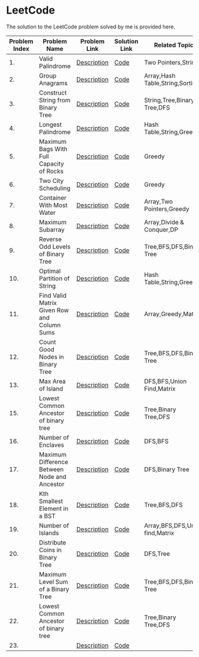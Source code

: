 # LeetCode
The solution to the LeetCode problem solved by me is provided here.

| Problem Index | Problem Name | Problem Link | Solution Link | Related Topic | Difficulty | Status |
| ---- | ---- | ---- | ---- | ---- | ---- | ---- |
| 1. | Valid Palindrome |  [Description](https://leetcode.com/problems/valid-palindrome/)  | [Code](Valid%20Palindrome.cpp) | Two Pointers,String | Easy | ✔ |
| 2. | Group Anagrams |  [Description](https://leetcode.com/problems/group-anagrams/)  | [Code](Group%20Anagrams.cpp) | Array,Hash Table,String,Sorting | Easy | ✔ |
| 3. | Construct String from Binary Tree |  [Description](https://leetcode.com/problems/construct-string-from-binary-tree/)  | [Code](Construct%20String%20from%20Binary%20Tree.cpp) | String,Tree,Binary Tree,DFS | Easy | ✔ |
| 4. | Longest Palindrome |  [Description](https://leetcode.com/problems/longest-palindrome/)  | [Code](Longest%20Palindrome.cpp) | Hash Table,String,Greedy | Easy | ✔ |
| 5. | Maximum Bags With Full Capacity of Rocks |  [Description](https://leetcode.com/problems/maximum-bags-with-full-capacity-of-rocks/)  | [Code](Maximum%20Bags%20With%20Full%20Capacity%20of%20Rocks.cpp) | Greedy | Medium | ✔ |
| 6. | Two City Scheduling |  [Description](https://leetcode.com/problems/two-city-scheduling/)  | [Code](Two%20City%20Scheduling.cpp) | Greedy | Medium | ✔ |
| 7. | Container With Most Water |  [Description](https://leetcode.com/problems/container-with-most-water/)  | [Code](Container%20With%20Most%20Water.cpp) | Array,Two Pointers,Greedy | Medium | ✔ |
| 8. | Maximum Subarray |  [Description](https://leetcode.com/problems/maximum-subarray/)  | [Code](Maximum%20Subarray.cpp) | Array,Divide & Conquer,DP | Medium | ✔ |
| 9. | Reverse Odd Levels of Binary Tree |  [Description](https://leetcode.com/problems/reverse-odd-levels-of-binary-tree/)  | [Code](Reverse%20Odd%20Levels%20of%20Binary%20Tree.cpp) | Tree,BFS,DFS,Binary Tree | Medium | ✔ |
| 10. | Optimal Partition of String |  [Description](https://leetcode.com/problems/optimal-partition-of-string/)  | [Code](Optimal%20Partition%20of%20String.cpp) | Hash Table,String,Greedy | Medium | ✔ |
| 11. | Find Valid Matrix Given Row and Column Sums |  [Description](https://leetcode.com/problems/find-valid-matrix-given-row-and-column-sums/)  | [Code](Find%20Valid%20Matrix%20Given%20Row%20and%20Column%20Sums.cpp) | Array,Greedy,Matrix | Medium | ✔ |
| 12. | Count Good Nodes in Binary Tree |  [Description](https://leetcode.com/problems/count-good-nodes-in-binary-tree/)  | [Code](Count%20Good%20Nodes%20in%20Binary%20Tree.cpp) | Tree,BFS,DFS,Binary Tree | Medium | ✔ |
| 13. | Max Area of Island |  [Description](https://leetcode.com/problems/max-area-of-island/description/)  | [Code](Max%20Area%20of%20Island.cpp) | DFS,BFS,Union Find,Matrix | Medium | ✔ |
| 15. | Lowest Common Ancestor of binary tree |  [Description](https://leetcode.com/problems/lowest-common-ancestor-of-a-binary-tree/description/)  | [Code](Lowest%20Common%20Ancestor%20of%20a%20Binary%20Tree.cpp) | Tree,Binary Tree,DFS | Medium | ✔ |
| 16. | Number of Enclaves |  [Description](https://leetcode.com/problems/number-of-enclaves/)  | [Code](Number%20of%20Enclaves.cpp) | DFS,BFS | Medium | ✔ |
| 17. | Maximum Difference Between Node and Ancestor |  [Description](https://leetcode.com/problems/maximum-difference-between-node-and-ancestor/)  | [Code](Maximum%20Difference%20Between%20Node%20and%20Ancestor.cpp) | DFS,Binary Tree | Medium | ✔ |
| 18. | Kth Smallest Element in a BST |  [Description](https://leetcode.com/problems/kth-smallest-element-in-a-bst/)  | [Code](Kth%20Smallest%20Element%20in%20a%20BST.cpp) | Tree,BFS,DFS | Medium | ✔ |
| 19. | Number of Islands |  [Description](https://leetcode.com/problems/number-of-islands/description/)  | [Code](Number%20of%20Islands.cpp) | Array,BFS,DFS,Union find,Matrix | Medium | ✔ |
| 20. | Distribute Coins in Binary Tree |  [Description](https://leetcode.com/problems/distribute-coins-in-binary-tree/)  | [Code](Distribute%20Coins%20in%20Binary%20Tree.cpp) | DFS,Tree | Medium | ✔ |
| 21. | Maximum Level Sum of a Binary Tree |  [Description](https://leetcode.com/problems/maximum-level-sum-of-a-binary-tree/description/)  | [Code](Maximum%20Level%20Sum%20of%20a%20Binary%20Tree.cpp) | Tree,BFS,DFS,Binary Tree | Medium | ✔ |
| 22. | Lowest Common Ancestor of binary tree |  [Description](https://leetcode.com/problems/lowest-common-ancestor-of-a-binary-tree/description/)  | [Code](Lowest%20Common%20Ancestor%20of%20a%20Binary%20Tree.cpp) | Tree,Binary Tree,DFS | Medium | ✔ |
| 23. |  |  [Description]()  | [Code]() |  | Medium | ✔ |
